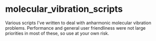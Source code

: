 # molecular_vibration_scripts
Various scripts I've written to deal with anharmonic molecular vibration problems. Performance and general user friendliness were not large priorities in most of these, so use at your own risk.
